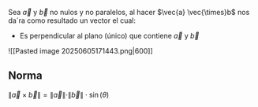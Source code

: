 Sea $\vec{a}$ y $\vec{b}$ no nulos y no paralelos, al hacer $\vec{a} \vec{\times}b$ nos da´ra como resultado un vector el cual:
- Es perpendicular al plano (único) que contiene  $\vec{a}$ y $\vec{b}$ 

![[Pasted image 20250605171443.png|600]]
## Norma
$\|\vec{a} \times \vec{b}\| = \|\vec{a}\| \cdot \|\vec{b}\| \cdot \sin(\theta)$
